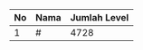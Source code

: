 | No | Nama            | Jumlah Level |
|----|-----------------|--------------|
| 1  | #    |    4728        |
